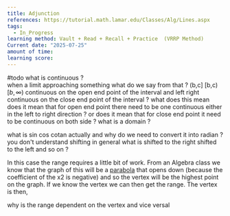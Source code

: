 ```yaml
---
title: Adjunction
references: https://tutorial.math.lamar.edu/Classes/Alg/Lines.aspx
tags:
  - In_Progress
learning method: Vault + Read + Recall + Practice  (VRRP Method)
Current date: "2025-07-25"
amount of time: 
learning score:
---
```

#todo 
what is continuous ?  
when a limit approaching something what do we say from that ?
(b,c] 
[b,c)
$[b, \infty)$
continuous on the open end point of the interval and left right continuous on the close end point of the interval ? what does this mean does it mean that for open end point there need to be one continuous either in the left to right direction ? or does it mean that for close end point it need to be continuous on both side ?
what is a domain ? 

what is  sin cos cotan actually and why do we need to convert it into radian  ? 
you don't understand shifting in general what is shifted  to the right shifted to the left and so on ? 


In this case the range requires a little bit of work. From an Algebra class we know that the graph of this will be a [parabola](https://tutorial.math.lamar.edu/Classes/Alg/Parabolas.aspx) that opens down (because the coefficient of the x2 is negative) and so the vertex will be the highest point on the graph. If we know the vertex we can then get the range. The vertex is then,  

why is the range dependent on the vertex and vice versal 
